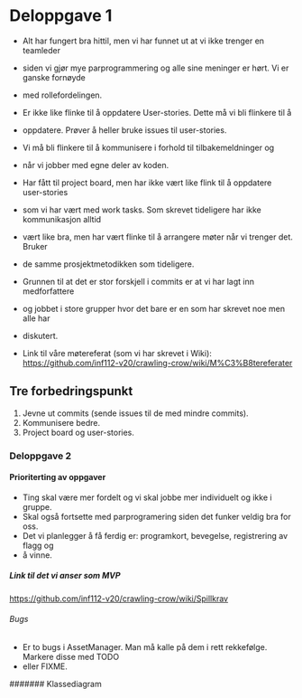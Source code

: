 # Deloppgave 1

-  Alt har fungert bra hittil, men vi har funnet ut at vi ikke trenger en teamleder
-  siden vi gjør mye parprogrammering og alle sine meninger er hørt. Vi er ganske fornøyde
-  med rollefordelingen. 

-  Er ikke like flinke til å oppdatere User-stories. Dette må vi bli flinkere til å 
-  oppdatere. Prøver å heller bruke issues til user-stories. 

-  Vi må bli flinkere til å kommunisere i forhold til tilbakemeldninger og
-  når vi jobber med egne deler av koden. 

-  Har fått til project board, men har ikke vært like flink til å oppdatere user-stories
-  som vi har vært med work tasks. Som skrevet tideligere har ikke kommunikasjon alltid 
-  vært like bra, men har vært flinke til å arrangere møter når vi trenger det. Bruker 
-  de samme prosjektmetodikken som tideligere. 

-  Grunnen til at det er stor forskjell i commits er at vi har lagt inn medforfattere
-  og jobbet i store grupper hvor det bare er en som har skrevet noe men alle har
-  diskutert.

-  Link til våre møtereferat (som vi har skrevet i Wiki):
<https://github.com/inf112-v20/crawling-crow/wiki/M%C3%B8tereferater>

## Tre forbedringspunkt
 
1.  Jevne ut commits (sende issues til de med mindre commits).
2.  Kommunisere bedre.
3.  Project board og user-stories.

### Deloppgave 2

#### Prioriterting av oppgaver
-  Ting skal være mer fordelt og vi skal jobbe mer individuelt og ikke i gruppe.
-  Skal også fortsette med parprogramering siden det funker veldig bra for oss. 
-  Det vi planlegger å få ferdig er: programkort, bevegelse, registrering av flagg og 
-  å vinne. 

##### Link til det vi anser som MVP
<https://github.com/inf112-v20/crawling-crow/wiki/Spillkrav>

###### Bugs
-  Er to bugs i AssetManager. Man må kalle på dem i rett rekkefølge. Markere disse med TODO
-  eller FIXME. 

####### Klassediagram 
